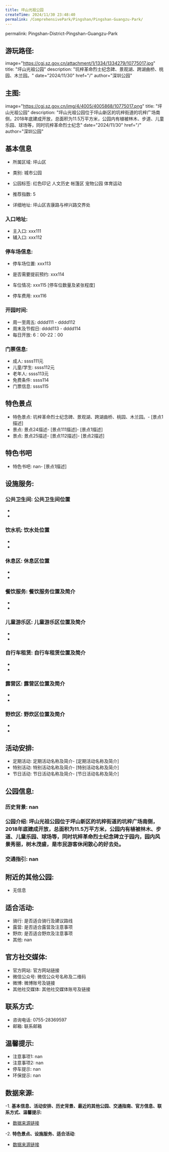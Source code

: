 ```yaml
---
title: 坪山光祖公园
createTime: 2024/11/30 23:48:40
permalink: /ComprehensivePark/Pingshan/Pingshan-Guangzu-Park/
---
```

permalink: Pingshan-District-Pingshan-Guangzu-Park
## 游玩路径:
image="https://cgj.sz.gov.cn/attachment/1/1334/1334279/10775017.jpg"
title: "坪山光祖公园"
description: "坑梓革命烈士纪念碑、景观湖、跨湖曲桥、桃园、木兰园。"
date="2024/11/30"
href="/"
author="深圳公园"
## 主图:
image="https://cgj.sz.gov.cn/img/4/4005/4005868/10775017.png"
title: "坪山光祖公园"
description: "坪山光祖公园位于坪山新区的坑梓街道的坑梓广场南侧，2018年底建成开放，总面积为11.5万平方米，公园内有植被林木、步道、儿童乐园、球场等，同时坑梓革命烈士纪念"
date="2024/11/30"
href="/"
author="深圳公园"
## 基本信息

- 所属区域: 坪山区

- 类别: 城市公园

- 公园标签: 红色印记 人文历史 帐篷区 宠物公园 体育运动

- 推荐指数: 5

- 详细地址: 坪山区吉康路与梓兴路交界处

### 入口地址:
- 主入口: xxx111
- 辅入口: xxx112
### 停车场信息:
- 停车场位置: xxx113

- 是否需要提前预约: xxx114

- 车位情况: xxx115 [停车位数量及紧张程度]

- 停车费用: xxx116

### 开园时间:
- 周一至周五: dddd111 - dddd112
- 周末及节假日: dddd113 - dddd114
- 每日开放: 6：00-22：00

### 门票信息:
- 成人: ssss111元
- 儿童/学生: ssss112元
- 老年人: ssss113元
- 免费条件: ssss114
- 门票信息: ssss115
## 特色景点
- 特色景点: 坑梓革命烈士纪念碑、景观湖、跨湖曲桥、桃园、木兰园。- [景点1描述]
- 景点: 景点24描述- [景点111描述]- [景点1描述]
- 景点: 景点25描述- [景点112描述]- [景点2描述]
## 特色书吧
- 特色书吧: nan- [景点1描述]
## 设施服务:
### 公共卫生间: 公共卫生间位置
- 
- 
### 饮水机: 饮水处位置
- 
- 
### 休息区: 休息区位置
- 
- 
### 餐饮服务: 餐饮服务位置及简介
- 
- 
### 儿童游乐区: 儿童游乐区位置及简介
- 
- 
### 自行车租赁: 自行车租赁位置及简介
- 
- 
### 露营区: 露营区位置及简介
- 
- 
### 野炊区: 野炊区位置及简介

- 
- 
## 活动安排:
- 定期活动: 定期活动名称及简介- [定期活动名称及简介]
- 特别活动: 特别活动名称及简介- [特别活动名称及简介]
- 节日活动: 节日活动名称及简介- [节日活动名称及简介]
## 公园信息:
### 历史背景: nan
### 公园介绍: 坪山光祖公园位于坪山新区的坑梓街道的坑梓广场南侧，2018年底建成开放，总面积为11.5万平方米，公园内有植被林木、步道、儿童乐园、球场等，同时坑梓革命烈士纪念碑立于园内，园内风景秀丽，树木茂盛，是市民游客休闲散心的好去处。
### 交通指引: nan

## 附近的其他公园:
- 无信息

## 适合活动:
- 骑行: 是否适合骑行及建议路线
- 露营: 是否适合露营及注意事项
- 野炊: 是否适合野炊及注意事项
- 其他: nan

## 官方社交媒体:
- 官方网站: 官方网站链接
- 微信公众号: 微信公众号名称及二维码
- 微博: 微博账号及链接
- 其他社交媒体: 其他社交媒体账号及链接

## 联系方式:
- 咨询电话: 0755-28369597
- 邮箱: 联系邮箱

## 温馨提示:
- 注意事项1: nan
- 注意事项2: nan
- 停车提示: nan
- 环保提示: nan

## 数据来源:
-1. **基本信息、活动安排、历史背景、最近的其他公园、交通指南、官方信息、联系方式、温馨提示**:
- [数据来源链接](https://cgj.sz.gov.cn/xsmh/gysz/csgy/content/post_10775017.html)

-2. **特色景点、设施服务、适合活动**:
- [数据来源链接](https://cgj.sz.gov.cn/xsmh/gysz/csgy/content/post_10775017.html)

